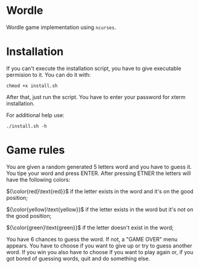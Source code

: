 # Wordle
Wordle game implementation using `ncurses`.
# Installation
If you can't execute the installation script, you have to give executable permision to it. You can do it with:

    chmod +x install.sh

After that, just run the script. You have to enter your password for xterm installation.

For additional help use:

    ./install.sh -h
# Game rules
You are given a random generated 5 letters word and you have to guess it. You tipe your word and press ENTER. After pressing ETNER the letters will have the following
colors:

${\color{red}\text{red}}$ if the letter exists in the word and it's on the good position;

${\color{yellow}\text{yellow}}$ if the letter exists in the word but it's not on the good position;

${\color{green}\text{green}}$ if the letter doesn't exist in the word;

You have 6 chances to guess the word. If not, a "GAME OVER" menu appears. You have to choose if you want to give up or try to guess another word.
If you win you also have to choose if you want to play again or, if you got bored of guessing words, quit and do something else.
